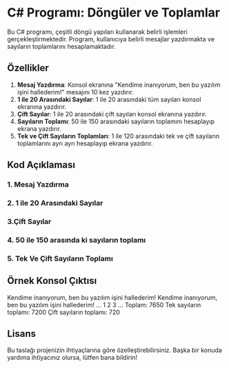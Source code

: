 # C# Programı: Döngüler ve Toplamlar

Bu C# programı, çeşitli döngü yapıları kullanarak belirli işlemleri gerçekleştirmektedir. Program, kullanıcıya belirli mesajlar yazdırmakta ve sayıların toplamlarını hesaplamaktadır.

## Özellikler

1. **Mesaj Yazdırma**: Konsol ekranına "Kendime inanıyorum, ben bu yazılım işini hallederim!" mesajını 10 kez yazdırır.
2. **1 ile 20 Arasındaki Sayılar**: 1 ile 20 arasındaki tüm sayıları konsol ekranına yazdırır.
3. **Çift Sayılar**: 1 ile 20 arasındaki çift sayıları konsol ekranına yazdırır.
4. **Sayıların Toplamı**: 50 ile 150 arasındaki sayıların toplamını hesaplayıp ekrana yazdırır.
5. **Tek ve Çift Sayıların Toplamları**: 1 ile 120 arasındaki tek ve çift sayıların toplamlarını ayrı ayrı hesaplayıp ekrana yazdırır.

## Kod Açıklaması

### 1. Mesaj Yazdırma

### 2. 1 ile 20 Arasındaki Sayılar

### 3.Çift Sayılar

### 4. 50 ile 150 arasında ki sayıların toplamı 

### 5. Tek Ve Çift Sayıların Toplamı

## Örnek Konsol Çıktısı

Kendime inanıyorum, ben bu yazılım işini hallederim!
Kendime inanıyorum, ben bu yazılım işini hallederim!
...
1
2
3
...
Toplam: 7650
Tek sayıların toplamı: 7200
Çift sayıların toplamı: 720

## Lisans


Bu taslağı projenizin ihtiyaçlarına göre özelleştirebilirsiniz. Başka bir konuda yardıma ihtiyacınız olursa, lütfen bana bildirin!
